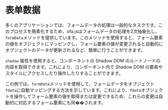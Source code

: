 <template is="exm-article">
<a href="../../publics/examples/form-data/demo.html" preview></a>
<a href="../../publics/examples/form-data/test-demo.html" main></a>
</template>

# 表单数据

多くのアプリケーションでは、フォームデータの処理は一般的なタスクです。このプロセスを簡素化するため、ofa.jsはフォームデータの処理を2次抽象化し、`formData`メソッドを提供しています。このメソッドを使用すると、フォーム要素の値をオブジェクトにマッピングし、フォーム要素の値が変更されると自動的にオブジェクトのデータが更新されるなど、簡単に行うことができます。

`shadow` 属性を使用すると、コンポーネントの Shadow DOM のルートノードの内容を取得できます。これにより、コンポーネント内で Shadow DOM の要素やスタイルにアクセスしたり操作したりすることができます。

この例では、`formData`メソッドを使用して、フォームデータをオブジェクト`fdata`に自動マッピングする方法を示しています。これにより、`fdata`オブジェクトを操作してフォーム要素の値を取得または変更できるため、これらの変更は自動的に対応するフォーム要素にも同��されます。

